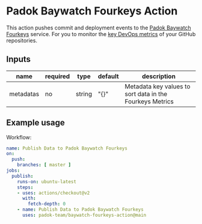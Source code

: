 # Padok Baywatch Fourkeys Action

This action pushes commit and deployment events to the [Padok Baywatch Fourkeys](https://fourkeys.baywatch.padok.fr) service. For you to monitor the [key DevOps metrics](https://github.com/dora-team/fourkeys) of your GitHub repositories.

## Inputs

| name      | required | type   | default | description                                              |
| --------- | -------- | ------ | ------- | -------------------------------------------------------- |
| metadatas | no       | string | "{}"    | Metadata key values to sort data in the Fourkeys Metrics |

## Example usage

Workflow:

```yml
name: Publish Data to Padok Baywatch Fourkeys
on:
  push:
    branches: [ master ]
jobs:
  publish:
    runs-on: ubuntu-latest
    steps:
    - uses: actions/checkout@v2
      with:
        fetch-depth: 0
    - name: Publish Data to Padok Baywatch Fourkeys
      uses: padok-team/baywatch-fourkeys-action@main
```
